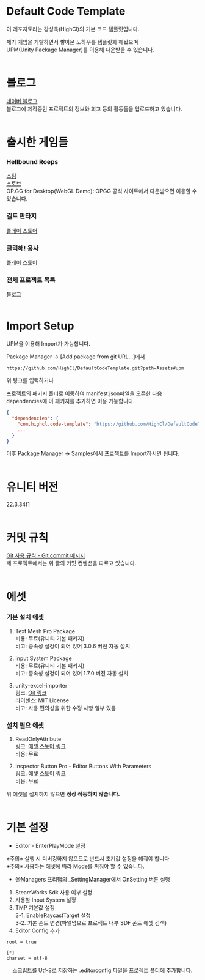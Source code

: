 # Default Code Template
이 레포지토리는 강성욱(HighCl)의 기본 코드 템플릿입니다.

제가 게임을 개발하면서 쌓아온 노하우를 템플릿화 해놨으며<br>
UPM(Unity Package Manager)를 이용해 다운받을 수 있습니다.
<br><br>

# 블로그
[네이버 블로그](https://blog.naver.com/fdsa1469/221353170686)<br>
블로그에 제작중인 프로젝트의 정보와 회고 등의 활동들을 업로드하고 있습니다.
<br><br>

# 출시한 게임들
### Hellbound Roeps
[스팀](https://store.steampowered.com/app/2591090/Hellbound_Ropes/)<br>
[스토브](https://store.onstove.com/ko/games/2657)<br>
OP.GG for Desktop(WebGL Demo): OPGG 공식 사이트에서 다운받으면 이용할 수 있습니다.

### 길드 판타지
[플레이 스토어](https://play.google.com/store/apps/details?id=com.GameCell.GuildFantasy)


### 클릭해! 용사
[플레이 스토어](https://play.google.com/store/apps/details?id=com.jaarts.clickerhero)

### 전체 프로젝트 목록
[블로그](https://blog.naver.com/fdsa1469/223041499127)
<br><br>

# Import Setup
UPM을 이용해 Import가 가능합니다.

Package Manager -> [Add package from git URL...]에서<br>
```jsonc
https://github.com/HighCl/DefaultCodeTemplate.git?path=Assets#upm
```
위 링크를 입력하거나

프로젝트의 패키지 폴더로 이동하여 manifest.json파일을 오픈한 다음 dependencies에 이 패키지를 추가하면 이용 가능합니다.

```json
{
  "dependencies": {
    "com.highcl.code-template": "https://github.com/HighCl/DefaultCodeTemplate.git?path=Assets#upm",
    ...
  }
}
```
이후 Package Manager -> Samples에서 프로젝트를 Import하시면 됩니다.
<br><br>

# 유니티 버전
22.3.34f1
<br><br>

# 커밋 규칙
[Git 사용 규칙 - Git commit 메시지](https://tttsss77.tistory.com/58)<br>
제 프로젝트에서는 위 글의 커밋 컨벤션을 따르고 있습니다.
<br><br>

# 에셋
### 기본 설치 에셋
1. Text Mesh Pro Package<br>
비용: 무료(유니티 기본 패키지)<br>
비고: 종속성 설정이 되어 있어 3.0.6 버전 자동 설치

2. Input System Package<br>
비용: 무료(유니티 기본 패키지)<br>
비고: 종속성 설정이 되어 있어 1.7.0 버전 자동 설치

3. unity-excel-importer<br>
링크: [Git 링크](https://github.com/mikito/unity-excel-importer)<br>
라이센스: MIT License<br>
비고: 사용 편의성을 위한 수정 사항 일부 있음

### 설치 필요 에셋
1. ReadOnlyAttribute<br>
링크: [에셋 스토어 링크](https://assetstore.unity.com/packages/tools/gui/readonly-attribute-134710)<br>
비용: 무료

2. Inspector Button Pro - Editor Buttons With Parameters<br>
링크: [에셋 스토어 링크](https://assetstore.unity.com/packages/tools/utilities/inspector-button-pro-editor-buttons-with-parameters-151474)<br>
비용: 무료

위 에셋을 설치하지 않으면 <b>정상 작동하지 않습니다.</b><br>
<br>

# 기본 설정
- Editor - EnterPlayMode 설정<br>

※주의※ 실행 시 디버깅하지 않으므로 반드시 초기값 설정을 해줘야 합니다<br>
※주의※ 사용하는 에셋에 따라 Mode를 꺼줘야 할 수 있습니다.

- @Managers 프리팹의 _SettingManager에서 OnSetting 버튼 실행<br>
1. SteamWorks Sdk 사용 여부 설정<br>
2. 사용할 Input System 설정<br>
3. TMP 기본값 설정<br>
3-1. EnableRaycastTarget 설정<br>
3-2. 기본 폰트 변경(파일명으로 프로젝트 내부 SDF 폰트 에셋 검색)
4. Editor Config 추가<br>
```jsonc
root = true

[*]
charset = utf-8
```
&nbsp;&nbsp;&nbsp;&nbsp;스크립트를 Utf-8로 저장하는 .editorconfig 파일을 프로젝트 폴더에 추가합니다.<br>